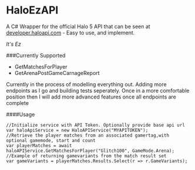 # HaloEzAPI

A C# Wrapper for the official Halo 5 API that can be seen at [developer.haloapi.com](developer.haloapi.com) - Easy to use, and implement. 

*It's Ez*

###Currently Supported
- GetMatchesForPlayer
- GetArenaPostGameCarnageReport

Currently in the process of modelling everything out. Adding more endpoints as I go and building tests seperately. Once in a more comfortable position then I will add more advanced features once all endpoints are complete

####Usage

```
//Initialize service with API Token. Optionally provide base api url
var haloApiService = new HaloAPIService("MYAPITOKEN");
//Retrieve the player matches from an associated gamertag,with optional gamemode, start and count
var playerMatches = await haloAPIService.GetMatchesForPlayer("Glitch100", GameMode.Arena);
//Example of returning gamevariants from the match result set 
var gameVariants = playerMatches.Results.Select(r => r.GameVariants);
```
